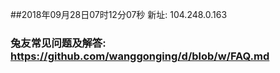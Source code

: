 ##2018年09月28日07时12分07秒 新址: 104.248.0.163
### 兔友常见问题及解答: https://github.com/wanggonging/d/blob/w/FAQ.md
